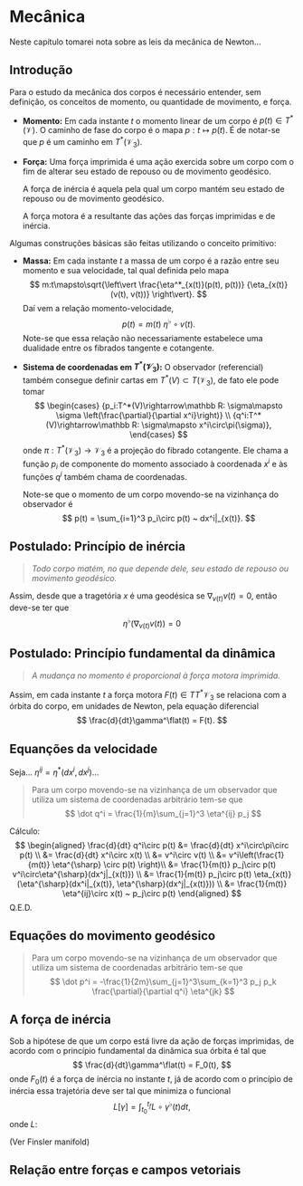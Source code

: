 # Mecânica

Neste capítulo tomarei nota sobre as leis da mecânica de
Newton...

## Introdução

Para o estudo da mecânica dos corpos
é necessário entender, sem definição,
os conceitos de momento,
ou quantidade de movimento, e força.
* **Momento:**
  Em cada instante $t$ o momento linear
  de um corpo é $p(t)\in T^{*}(\mathcal V)$.
  O caminho de fase do corpo é o mapa
  $p:t\mapsto p(t)$.
  É de notar-se que $p$ é
  um caminho em $T^{*}(\mathcal V_3)$.
*   **Força:**
    Uma força imprimida é uma ação exercida
    sobre um corpo com o fim
    de alterar seu estado
    de repouso ou de movimento geodésico.

    A força de inércia
    é aquela pela qual um corpo
    mantém seu estado
    de repouso ou de movimento geodésico.

    A força motora é
    a resultante das ações das forças
    imprimidas e de inércia.

Algumas construções básicas são feitas
utilizando o conceito primitivo:
*   **Massa:**
    Em cada instante $t$ a massa de um corpo
    é a razão entre seu momento e sua velocidade,
    tal qual definida pelo mapa
    $$
    m:t\mapsto\sqrt{\left\vert
        \frac{\eta^*_{x(t)}(p(t), p(t))}
        {\eta_{x(t)}(v(t), v(t))}
    \right\vert}.
    $$
    Daí vem a relação momento-velocidade,
    $$
    p(t) = m(t) ~ \eta^\flat\circ v(t).
    $$
    Note-se que essa relação não necessariamente
    estabelece uma dualidade entre os fibrados
    tangente e cotangente.
*   **Sistema de coordenadas em $T^*(\mathcal V_3)$:**
    O observador (referencial)
    também consegue definir cartas em
    ${T^*(V) \subset T(\mathcal V_3)}$,
    de fato ele pode tomar
    $$
    \begin{cases}
    {p_i:T^*(V)\rightarrow\mathbb R:
    \sigma\mapsto \sigma
    \left(\frac{\partial}{\partial x^i}\right)} \\
    {q^i:T^*(V)\rightarrow\mathbb R:
    \sigma\mapsto x^i\circ\pi(\sigma)},
    \end{cases}
    $$
    onde
    $\pi:T^*(\mathcal V_3)\rightarrow\mathcal V_3$
    é a projeção do fibrado cotangente.
    Ele chama a função $p_i$ de
    componente do momento
    associado à coordenada $x^i$
    e às funções
    $q^i$ também chama de coordenadas.

    Note-se que o momento de um corpo
    movendo-se na vizinhança do observador é
    $$
    p(t) =
    \sum_{i=1}^3 p_i\circ p(t)
    ~ dx^i|_{x(t)}.
    $$

## Postulado: Princípio de inércia

>   *Todo corpo matém, no que depende dele, seu estado de repouso ou
>   movimento geodésico.*

Assim, desde que a tragetória $x$ é uma geodésica
se $\nabla_{v(t)} v(t) = 0$,
então deve-se ter que
$$
\eta^\flat(\nabla_{v(t)} v(t)) = 0
$$

## Postulado: Princípio fundamental da dinâmica

>   *A mudança no momento é proporcional à força motora imprimida.*

Assim, em cada instante $t$ a força motora $F(t)\in TT^*\mathcal V_3$
se relaciona com a órbita do corpo, em unidades de Newton,
pela equação diferencial
$$
\frac{d}{dt}\gamma^\flat(t) = F(t).
$$

## Equanções da velocidade

Seja...
$\eta^{ij} = \eta^*(dx^i, dx^j)$...

>   Para um corpo movendo-se na
>   vizinhança de um observador
>   que utiliza um
>   sistema de coordenadas arbitrário
>   tem-se que
>   $$
\dot q^i = \frac{1}{m}\sum_{j=1}^3 \eta^{ij} p_j
$$

Cálculo:
$$
\begin{aligned}
\frac{d}{dt} q^i\circ p(t) &=
\frac{d}{dt} x^i\circ\pi\circ p(t) \\
&= \frac{d}{dt} x^i\circ x(t) \\
&= v^i\circ v(t) \\
&= v^i\left(\frac{1}{m(t)} \eta^{\sharp} \circ p(t) \right)\\
&= \frac{1}{m(t)} p_j\circ p(t) v^i\circ\eta^{\sharp}(dx^j|_{x(t)}) \\
&= \frac{1}{m(t)} p_j\circ p(t) \eta_{x(t)}(\eta^{\sharp}(dx^i|_{x(t)}, \eta^{\sharp}(dx^j|_{x(t)})) \\
&= \frac{1}{m(t)} \eta^{ij}\circ x(t) ~ p_j\circ p(t)
\end{aligned}
$$
Q.E.D.

## Equações do movimento geodésico

>   Para um corpo movendo-se na
>   vizinhança de um observador
>   que utiliza um
>   sistema de coordenadas arbitrário
>   tem-se que
>   $$
\dot p^i = -\frac{1}{2m}\sum_{j=1}^3\sum_{k=1}^3 p_j p_k \frac{\partial}{\partial q^i} \eta^{jk}
$$

## A força de inércia

Sob a hipótese de que um corpo está livre da ação de forças imprimidas,
de acordo com o princípio fundamental da dinâmica
sua órbita é tal que
$$
\frac{d}{dt}\gamma^\flat(t) = F_0(t),
$$
onde $F_0(t)$ é a força de inércia no instante $t$,
já de acordo com o princípio de inércia essa trajetória deve ser tal
que minimiza o funcional
$$
L[\gamma] = \int_{t_0}^{t_f} L\circ\gamma^\flat(t) dt,
$$
onde $L:$

(Ver Finsler manifold)

## Relação entre forças e campos vetoriais


